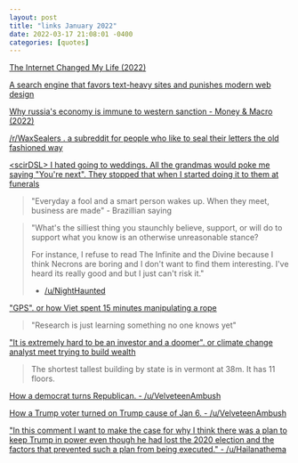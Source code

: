 ```yaml
---
layout: post
title: "links January 2022"
date: 2022-03-17 21:08:01 -0400
categories: [quotes]
---
```


[The Internet Changed My Life (2022)](https://pointersgonewild.com/2022/01/19/the-internet-changed-my-life/)

[A search engine that favors text-heavy sites and punishes modern web design](https://search.marginalia.nu/)

[Why russia's economy is immune to western sanction - Money & Macro (2022)](https://youtu.be/4Ftkn0sDnCg)

[/r/WaxSealers . a subreddit for people who like to seal their letters the old fashioned way](https://old.reddit.com/r/WaxSealers/)

[\<scirDSL\> I hated going to weddings. All the grandmas would poke me saying "You're next". They stopped that when I started doing it to them at funerals](http://bash.org/?top1)

> "Everyday a fool and a smart person wakes up. When they meet, business are made" - Brazillian saying

> "What's the silliest thing you staunchly believe, support, or will do to support what you know is an otherwise unreasonable stance?
>
> For instance, I refuse to read The Infinite and the Divine because I think Necrons are boring and I don't want to find them interesting. I've heard its really good and but I just can't risk it." 
>
>- [/u/NightHaunted](https://www.reddit.com/r/40kLore/comments/s8m7zd/the_dumbest_hill_youll_die_on/)

["GPS". or how Viet spent 15 minutes manipulating a rope](https://ciechanow.ski/gps/)

> "Research is just learning something no one knows yet"

["It is extremely hard to be an investor and a doomer". or climate change analyst meet trying to build wealth](https://old.reddit.com/r/financialindependence/comments/s963ic/it_is_extremely_hard_to_be_an_investor_and_a)

> The shortest tallest building by state is in vermont at 38m. It has 11 floors.

[How a democrat turns Republican. - /u/VelveteenAmbush](https://old.reddit.com/r/TheMotte/comments/ruvu1k/culture_war_roundup_for_the_week_of_january_03/hrp5p3i/?context=3&sort=best)

[How a Trump voter turned on Trump cause of Jan 6. - /u/VelveteenAmbush](https://old.reddit.com/r/TheMotte/comments/ruvu1k/culture_war_roundup_for_the_week_of_january_03/hrow23h)


["In this comment I want to make the case for why I think there was a plan to keep Trump in power even though he had lost the 2020 election and the factors that prevented such a plan from being executed." - /u/Hailanathema](https://www.reddit.com/r/TheMotte/comments/ruvu1k/culture_war_roundup_for_the_week_of_january_03/hro4jm9/?context=3&sort=best)
